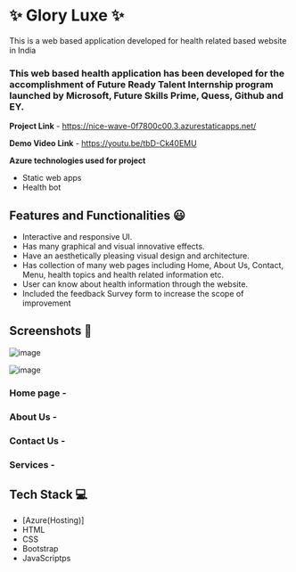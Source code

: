 # ✨ Glory Luxe ✨

This is a web based application developed for health related based website in India

### This web based health application has been developed for the accomplishment of Future Ready Talent Internship program launched by Microsoft, Future Skills Prime, Quess, Github and EY.


**Project Link** - https://nice-wave-0f7800c00.3.azurestaticapps.net/


**Demo Video Link** -  https://youtu.be/tbD-Ck40EMU

**Azure technologies used for project**

- Static web apps
- Health bot 

## Features and Functionalities 😃

- Interactive and responsive UI.
- Has many graphical and visual innovative effects.
- Have an aesthetically pleasing visual design and architecture.
- Has collection of many web pages including Home, About Us, Contact, Menu, health topics and health related information etc.
- User can know about health information  through the website.
- Included the feedback Survey form to increase the scope of improvement 

## Screenshots 📸

![image](https://github.com/DhanvikkumarReddy1/FRT-PROJECT/assets/132347161/9f028970-ff91-48b7-89da-507e841b4bb1)




![image](https://github.com/DhanvikkumarReddy1/FRT-PROJECT/assets/132347161/3981ae34-f8f5-40a2-9599-02cfaf70d13a)



### Home page -   

### About Us -

### Contact Us -

### Services -


## Tech Stack 💻

- [Azure(Hosting)]
- HTML
- CSS
- Bootstrap
- JavaScriptps
